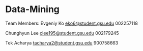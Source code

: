 # Data-Mining


Team Members:
Evgeniy Ko
  eko6@student.gsu.edu
  002257118
  
Chunghyun Lee
  clee195@student.gsu.edu
  002179245

Tek Acharya
  tacharya2@student.gsu.edu
  900758663
